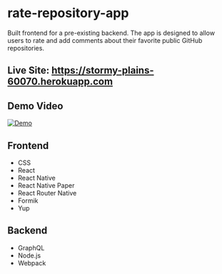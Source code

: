 # rate-repository-app

Built frontend for a pre-existing backend. The app is designed to allow users to rate and add comments about their favorite public GitHub repositories. 

## Live Site: https://stormy-plains-60070.herokuapp.com

## Demo Video

[![Demo](http://img.youtube.com/vi/Oiq2Bo6r2Dw/0.jpg)](http://www.youtube.com/watch?v=Oiq2Bo6r2Dw)

## Frontend
* CSS
* React
* React Native
* React Native Paper
* React Router Native
* Formik
* Yup

## Backend
* GraphQL
* Node.js 
* Webpack
